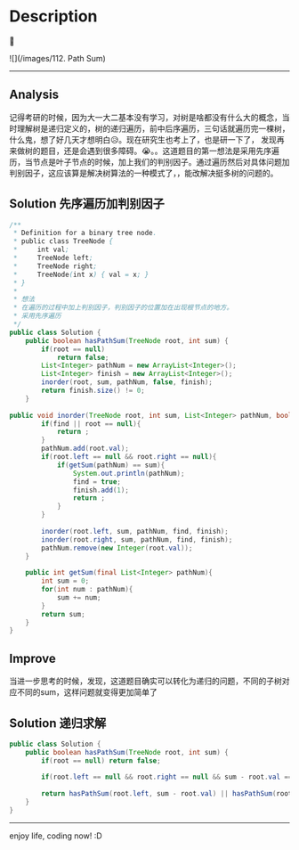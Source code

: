 # Description

:star2:

![](/images/112. Path Sum)

***
## Analysis
记得考研的时候，因为大一大二基本没有学习，对树是啥都没有什么大的概念，当时理解树是递归定义的，树的递归遍历，前中后序遍历，三句话就遍历完一棵树，什么鬼，想了好几天才想明白:disappointed_relieved:。现在研究生也考上了，也是研一下了， 发现再来做树的题目，还是会遇到很多障碍。:sob:。。这道题目的第一想法是采用先序遍历，当节点是叶子节点的时候，加上我们的判别因子。通过遍历然后对具体问题加判别因子，这应该算是解决树算法的一种模式了，，能改解决挺多树的问题的。

## Solution 先序遍历加判别因子

```java
/**
 * Definition for a binary tree node.
 * public class TreeNode {
 *     int val;
 *     TreeNode left;
 *     TreeNode right;
 *     TreeNode(int x) { val = x; }
 * }
 * 
 * 想法
 * 在遍历的过程中加上判别因子，判别因子的位置加在出现根节点的地方。
 * 采用先序遍历
 */
public class Solution {
    public boolean hasPathSum(TreeNode root, int sum) {
        if(root == null)
            return false;
        List<Integer> pathNum = new ArrayList<Integer>();
        List<Integer> finish = new ArrayList<Integer>();
        inorder(root, sum, pathNum, false, finish);
        return finish.size() != 0;
    }
    
public void inorder(TreeNode root, int sum, List<Integer> pathNum, boolean find, List<Integer> finish){
        if(find || root == null){
            return ;
        }
        pathNum.add(root.val);
        if(root.left == null && root.right == null){
            if(getSum(pathNum) == sum){
                System.out.println(pathNum);
                find = true;
                finish.add(1);
                return ;
            }
        }
        
        inorder(root.left, sum, pathNum, find, finish);
        inorder(root.right, sum, pathNum, find, finish);
        pathNum.remove(new Integer(root.val));
    }
    
    public int getSum(final List<Integer> pathNum){
        int sum = 0;
        for(int num : pathNum){
            sum += num;
        }
        return sum;
    }
}
```

## Improve
当进一步思考的时候，发现，这道题目确实可以转化为递归的问题，不同的子树对应不同的sum，这样问题就变得更加简单了

## Solution 递归求解
```java
public class Solution {
    public boolean hasPathSum(TreeNode root, int sum) {
        if(root == null) return false;
    
        if(root.left == null && root.right == null && sum - root.val == 0) return true;
    
        return hasPathSum(root.left, sum - root.val) || hasPathSum(root.right, sum - root.val);
    }
}
```
***
enjoy life, coding now! :D